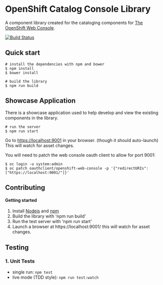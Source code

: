 OpenShift Catalog Console Library
=========================
A component library created for the cataloging components for [The OpenShift Web Console](https://github.com/openshift/origin-web-console).

[![Build Status](https://travis-ci.org/openshift/origin-web-catalog.svg?branch=master)](https://travis-ci.org/openshift/origin-web-catalog)

## Quick start

```
# install the dependencies with npm and bower
$ npm install
$ bower install

# build the library
$ npm run build
```

## Showcase Application

There is a showcase application used to help develop and view the existing components in the library.

```
# run the server
$ npm run start
```

Go to [https://localhost:9001](https://localhost:9001) in your browser. (though it should auto-launch)
This will watch for asset changes.

You will need to patch the web console oauth client to allow for port 9001:
```
$ oc login -u system:admin
$ oc patch oauthclient/openshift-web-console -p '{"redirectURIs":["https://localhost:9001/"]}'
```

Contributing
------------

#### Getting started
1. Install [Nodejs](http://nodejs.org/) and [npm](https://www.npmjs.org/)
2. Build the library with 'npm run build'
3. Run the test server with 'npm run start'
4. Launch a browser at https://localhost:9001/ this will watch for asset changes.

## Testing

### 1. Unit Tests

* single run: `npm test`
* live mode (TDD style): `npm run test:watch`
